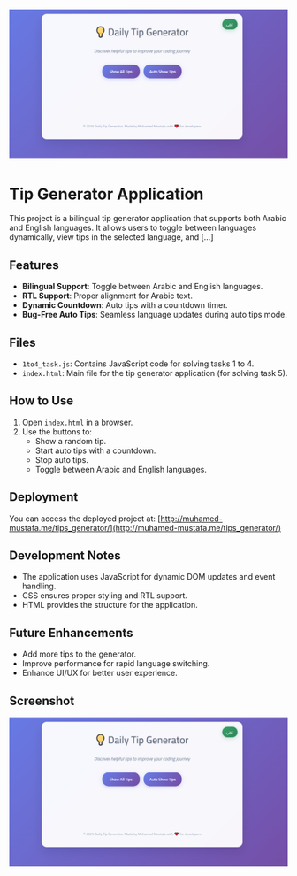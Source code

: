 # [![Overview](overview.png)](http://muhamed-mustafa.me/tips_generator/)

# Tip Generator Application

This project is a bilingual tip generator application that supports both Arabic and English languages. It allows users to toggle between languages dynamically, view tips in the selected language, and [...]

## Features

- **Bilingual Support**: Toggle between Arabic and English languages.
- **RTL Support**: Proper alignment for Arabic text.
- **Dynamic Countdown**: Auto tips with a countdown timer.
- **Bug-Free Auto Tips**: Seamless language updates during auto tips mode.

## Files

- `1to4_task.js`: Contains JavaScript code for solving tasks 1 to 4.
- `index.html`: Main file for the tip generator application (for solving task 5).

## How to Use

1. Open `index.html` in a browser.
2. Use the buttons to:
   - Show a random tip.
   - Start auto tips with a countdown.
   - Stop auto tips.
   - Toggle between Arabic and English languages.

## Deployment

You can access the deployed project at: [http://muhamed-mustafa.me/tips_generator/](http://muhamed-mustafa.me/tips_generator/)

## Development Notes

- The application uses JavaScript for dynamic DOM updates and event handling.
- CSS ensures proper styling and RTL support.
- HTML provides the structure for the application.

## Future Enhancements

- Add more tips to the generator.
- Improve performance for rapid language switching.
- Enhance UI/UX for better user experience.

## Screenshot

[![Overview](overview.png)](http://muhamed-mustafa.me/tips_generator/)
